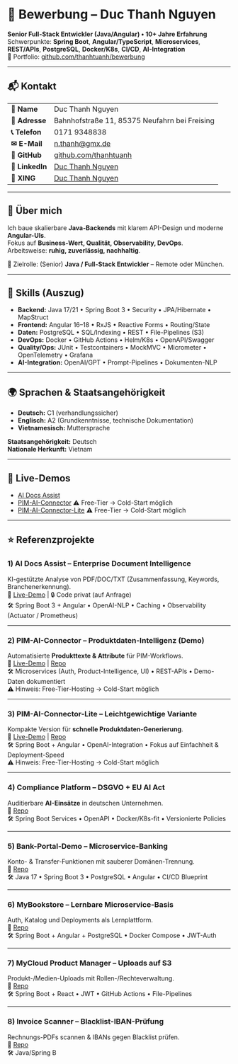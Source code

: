 # 📌 Bewerbung – Duc Thanh Nguyen

**Senior Full-Stack Entwickler (Java/Angular) • 10+ Jahre Erfahrung**  
Schwerpunkte: **Spring Boot**, **Angular/TypeScript**, **Microservices**, **REST/APIs**, **PostgreSQL**, **Docker/K8s**, **CI/CD**, **AI-Integration**  
🔗 Portfolio: [github.com/thanhtuanh/bewerbung](https://github.com/thanhtuanh/bewerbung)

---

## 📬 Kontakt
| | |
|---|---|
| **📛 Name** | Duc Thanh Nguyen |
| **📍 Adresse** | Bahnhofstraße 11, 85375 Neufahrn bei Freising |
| **📞 Telefon** | 0171 9348838 |
| **✉ E-Mail** | [n.thanh@gmx.de](mailto:n.thanh@gmx.de) |
| **🔗 GitHub** | [github.com/thanhtuanh](https://github.com/thanhtuanh) |
| **💼 LinkedIn** | [Duc Thanh Nguyen](https://www.linkedin.com/in/duc-thanh-nguyen-55aa5941/) |
| **💼 XING** | [Duc Thanh Nguyen](https://www.xing.com/profile/DucThanh_Nguyen3/) |

---

## 🧭 Über mich
Ich baue skalierbare **Java-Backends** mit klarem API-Design und moderne **Angular-UIs**.  
Fokus auf **Business-Wert, Qualität, Observability, DevOps**.  
Arbeitsweise: **ruhig, zuverlässig, nachhaltig**.  

🎯 Zielrolle: (Senior) **Java / Full-Stack Entwickler** – Remote oder München.

---

## 🧰 Skills (Auszug)
- **Backend:** Java 17/21 • Spring Boot 3 • Security • JPA/Hibernate • MapStruct  
- **Frontend:** Angular 16–18 • RxJS • Reactive Forms • Routing/State  
- **Daten:** PostgreSQL • SQL/Indexing • REST • File-Pipelines (S3)  
- **DevOps:** Docker • GitHub Actions • Helm/K8s • OpenAPI/Swagger  
- **Quality/Ops:** JUnit • Testcontainers • MockMVC • Micrometer • OpenTelemetry • Grafana  
- **AI-Integration:** OpenAI/GPT • Prompt-Pipelines • Dokumenten-NLP  

---

## 🌍 Sprachen & Staatsangehörigkeit
- **Deutsch:** C1 (verhandlungssicher)  
- **Englisch:** A2 (Grundkenntnisse, technische Dokumentation)  
- **Vietnamesisch:** Muttersprache  

**Staatsangehörigkeit:** Deutsch  
**Nationale Herkunft:** Vietnam

---

## 🚀 Live-Demos
- [AI Docs Assist](https://ai-docs-assist.onrender.com)
- [PIM-AI-Connector](https://pim-ai-connector-demo.onrender.com) ⚠️ Free-Tier → Cold-Start möglich  
- [PIM-AI-Connector-Lite](https://pim-ai-connector-lite.onrender.com) ⚠️ Free-Tier → Cold-Start möglich  

---

## ⭐ Referenzprojekte

### 1) **AI Docs Assist – Enterprise Document Intelligence**  
KI-gestützte Analyse von PDF/DOC/TXT (Zusammenfassung, Keywords, Branchenerkennung).  
🔗 [Live-Demo](https://ai-docs-assist.onrender.com) | 🔒 Code privat (auf Anfrage)  
🛠 Spring Boot 3 + Angular • OpenAI-NLP • Caching • Observability (Actuator / Prometheus)

---

### 2) **PIM-AI-Connector – Produktdaten-Intelligenz (Demo)**  
Automatisierte **Produkttexte & Attribute** für PIM-Workflows.  
🔗 [Live-Demo](https://pim-ai-connector-demo.onrender.com) | [Repo](https://github.com/thanhtuanh/pim-ai-connector-demo)  
🛠 Microservices (Auth, Product-Intelligence, UI) • REST-APIs • Demo-Daten dokumentiert  
⚠️ Hinweis: Free-Tier-Hosting → Cold-Start möglich  

---

### 3) **PIM-AI-Connector-Lite – Leichtgewichtige Variante**  
Kompakte Version für **schnelle Produktdaten-Generierung**.  
🔗 [Live-Demo](https://pim-ai-connector-lite.onrender.com) | [Repo](https://github.com/thanhtuanh/pim-ai-connector-lite)  
🛠 Spring Boot + Angular • OpenAI-Integration • Fokus auf Einfachheit & Deployment-Speed  
⚠️ Hinweis: Free-Tier-Hosting → Cold-Start möglich  

---

### 4) **Compliance Platform – DSGVO + EU AI Act**  
Auditierbare **AI-Einsätze** in deutschen Unternehmen.  
🔗 [Repo](https://github.com/thanhtuanh/dtn-compliance-platform)  
🛠 Spring Boot Services • OpenAPI • Docker/K8s-fit • Versionierte Policies  

---

### 5) **Bank-Portal-Demo – Microservice-Banking**  
Konto- & Transfer-Funktionen mit sauberer Domänen-Trennung.  
🔗 [Repo](https://github.com/thanhtuanh/bankportal-demo)  
🛠 Java 17 • Spring Boot 3 • PostgreSQL • Angular • CI/CD Blueprint  

---

### 6) **MyBookstore – Lernbare Microservice-Basis**  
Auth, Katalog und Deployments als Lernplattform.  
🔗 [Repo](https://github.com/thanhtuanh/mybookstore-microservices)  
🛠 Spring Boot + Angular + PostgreSQL • Docker Compose • JWT-Auth  

---

### 7) **MyCloud Product Manager – Uploads auf S3**  
Produkt-/Medien-Uploads mit Rollen-/Rechteverwaltung.  
🔗 [Repo](https://github.com/thanhtuanh/spspring-react-aws-s3-demo)  
🛠 Spring Boot + React • JWT • GitHub Actions • File-Pipelines  

---

### 8) **Invoice Scanner – Blacklist-IBAN-Prüfung**  
Rechnungs-PDFs scannen & IBANs gegen Blacklist prüfen.  
🔗 [Repo](https://github.com/thanhtuanh/invoice-scanner)  
🛠 Java/Spring B
